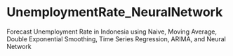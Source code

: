 # UnemploymentRate_NeuralNetwork
Forecast Unemployment Rate in Indonesia  using Naive, Moving Average, Double  Exponential Smoothing, Time Series  Regression, ARIMA, and Neural Network
